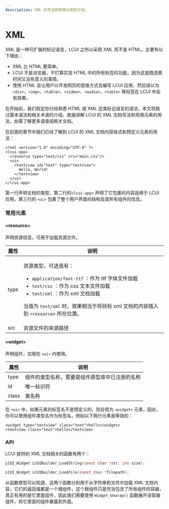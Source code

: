 ```yaml
---
description: XML 的写法和常用元素的介绍。
---
```


# XML

XML 是一种可扩展的标记语言，LCUI 之所以采用 XML 而不是 HTML，主要有以下理由：

* XML 比 HTML 更简单。
* LCUI 不是浏览器，不打算实现 HTML 中的所有标签的功能，因为这是既浪费时间又没有意义的事情。
* 使用 HTML 会让用户以开发网页的思维方式去编写 LCUI 应用，然后误以为 `<div>`、`<img>`、`<table>`、`<video>`、`<audio>`、`<table>` 等标签在 LCUI 中会有效果。

在开始前，我们假定你已经熟悉 HTML 或 XML 这类标记语言的语法，本文将跳过基本语法和相关术语的介绍，直接讲解 LCUI 的 XML 文档写法和常用元素的用法，如需了解更多请查阅相关文档。

在前面的章节中我们已经了解到 LCUI 的 XML 文档内容格式和预定义元素的用法：

```markup
<?xml version="1.0" encoding="UTF-8" ?>
<lcui-app>
  <resource type="text/css" src="main.css"/>
  <ui>
    <textview id="text" type="textview">
      Hello, World!
    </textview>
  </ui>
</lcui-app>
```

第一行声明文档的类型，第二行的`<lcui-app>` 声明了它包裹的内容适用于 LCUI 应用，第三行的 `<ui>` 包裹了整个用户界面的结构及其所有组件的信息。

### 常用元素

#### \<resource>&#x20;

声明资源信息，可用于加载资源文件。

| 属性   | 说明                                                                                                                                                                                                                                                                             |
| ---- | ------------------------------------------------------------------------------------------------------------------------------------------------------------------------------------------------------------------------------------------------------------------------------ |
| type | <p>资源类型，可选值有：</p><p></p><ul><li><code>application/font-ttf</code> ：作为 ttf 字体文件加载</li><li><code>text/css</code> ：作为 css 文本文件加载</li><li> <code>text/xml</code> ：作为 xml 文档加载</li></ul><p>当值为 <code>text/xml</code> 时，效果相当于将目标 xml 文档的内容插入到 <code>&#x3C;resource></code> 所在位置。</p> |
| src  | 资源文件的来源路径                                                                                                                                                                                                                                                                      |

#### \<widget>&#x20;

声明组件，仅限在 `<ui>` 内使用。

| 属性    | 说明                      |
| ----- | ----------------------- |
| type  | 组件的类型名称，需要是组件原型库中已注册的名称 |
| id    | 唯一标识符                   |
| class | 类名称                     |

在 `<ui>` 中，如果元素的标签名不是预定义的，则会视为 `<widget>` 元素，因此，你可以使用组件类型名作为标签名，例如以下两行元素是等效的：

```markup
<widget type="textview" class="text">hello</widget>
<textview class="text">hello</textview>
```

### API

LCUI 提供的 XML 文档相关的函数有两个：

```c
LCUI_Widget LCUIBuilder_LoadString(const char *str, int size);

LCUI_Widget LCUIBuilder_LoadFile(const char *filepath);
```

从函数原型可以知道，这两个函数分别用于从字符串和文件中加载 XML 文档内容，它们的返回值都是一个根组件，这个根组件只是充当包含了所有组件的容器，真正有用的是它里面组件，因此我们需要使用 `Widget_Unwrap()` 函数展开该容器组件，将它里面的组件暴露到外面。
